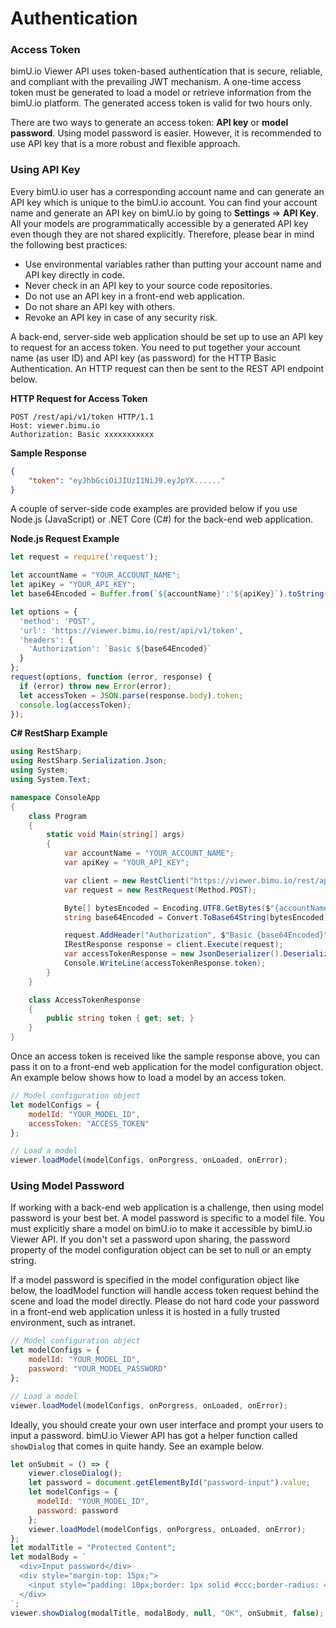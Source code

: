 # Authentication

### Access Token
bimU.io Viewer API uses token-based authentication that is secure, reliable, and compliant with the prevailing JWT mechanism. A one-time access token must be generated to load a model or retrieve information from the bimU.io platform. The generated access token is valid for two hours only.

There are two ways to generate an access token: **API key** or **model password**. Using model password is easier. However, it is recommended to use API key that is a more robust and flexible approach. 

### Using API Key
Every bimU.io user has a corresponding account name and can generate an API key which is unique to the bimU.io account. You can find your account name and generate an API key on bimU.io by going to **Settings** => **API Key**. All your models are programmatically accessible by a generated API key even though they are not shared explicitly. Therefore, please bear in mind the following best practices:
- Use environmental variables rather than putting your account name and API key directly in code.
- Never check in an API key to your source code repositories.
- Do not use an API key in a front-end web application.
- Do not share an API key with others.
- Revoke an API key in case of any security risk.

A back-end, server-side web application should be set up to use an API key to request for an access token. You need to put together your account name (as user ID) and API key (as password) for the HTTP Basic Authentication. An HTTP request can then be sent to the REST API endpoint below.

**HTTP Request for Access Token**
```
POST /rest/api/v1/token HTTP/1.1
Host: viewer.bimu.io
Authorization: Basic xxxxxxxxxxx
```

**Sample Response**
``` json
{
    "token": "eyJhbGciOiJIUzI1NiJ9.eyJpYX......"
}
```

A couple of server-side code examples are provided below if you use Node.js (JavaScript) or .NET Core (C#) for the back-end web application.

**Node.js Request Example**
``` javascript
let request = require('request');

let accountName = "YOUR_ACCOUNT_NAME";
let apiKey = "YOUR_API_KEY";
let base64Encoded = Buffer.from(`${accountName}':'${apiKey}`).toString('base64');

let options = {
  'method': 'POST',
  'url': 'https://viewer.bimu.io/rest/api/v1/token',
  'headers': {
    'Authorization': `Basic ${base64Encoded}`
  }
};
request(options, function (error, response) {
  if (error) throw new Error(error);
  let accessToken = JSON.parse(response.body).token;
  console.log(accessToken);
});

```

**C# RestSharp Example**
``` c#
using RestSharp;
using RestSharp.Serialization.Json;
using System;
using System.Text;

namespace ConsoleApp
{
    class Program
    {
        static void Main(string[] args)
        {
            var accountName = "YOUR_ACCOUNT_NAME";
            var apiKey = "YOUR_API_KEY";

            var client = new RestClient("https://viewer.bimu.io/rest/api/v1/token");
            var request = new RestRequest(Method.POST);

            Byte[] bytesEncoded = Encoding.UTF8.GetBytes($"{accountName}:{apiKey}");
            string base64Encoded = Convert.ToBase64String(bytesEncoded);

            request.AddHeader("Authorization", $"Basic {base64Encoded}");
            IRestResponse response = client.Execute(request);
            var accessTokenResponse = new JsonDeserializer().Deserialize<AccessTokenResponse>(response);
            Console.WriteLine(accessTokenResponse.token);
        }
    }

    class AccessTokenResponse 
    {
        public string token { get; set; }
    }
}
```

Once an access token is received like the sample response above, you can pass it on to a front-end web application for the model configuration object. An example below shows how to load a model by an access token.

``` javascript
// Model configuration object
let modelConfigs = {
    modelId: "YOUR_MODEL_ID",
    accessToken: "ACCESS_TOKEN"
};

// Load a model
viewer.loadModel(modelConfigs, onPorgress, onLoaded, onError);
```

### Using Model Password
If working with a back-end web application is a challenge, then using model password is your best bet. A model password is specific to a model file. You must explicitly share a model on bimU.io to make it accessible by bimU.io Viewer API. If you don't set a password upon sharing, the password property of the model configuration object can be set to null or an empty string.

If a model password is specified in the model configuration object like below, the loadModel function will handle access token request behind the scene and load the model directly. Please do not hard code your password in a front-end web application unless it is hosted in a fully trusted environment, such as intranet. 

``` javascript
// Model configuration object
let modelConfigs = {
    modelId: "YOUR_MODEL_ID",
    password: "YOUR_MODEL_PASSWORD"
};

// Load a model
viewer.loadModel(modelConfigs, onPorgress, onLoaded, onError);
```

Ideally, you should create your own user interface and prompt your users to input a password. bimU.io Viewer API has got a helper function called ```showDialog``` that comes in quite handy. See an example below.

``` javascript
let onSubmit = () => {				
    viewer.closeDialog();
    let password = document.getElementById("password-input").value;
    let modelConfigs = {
      modelId: "YOUR_MODEL_ID",
      password: password
    };
    viewer.loadModel(modelConfigs, onPorgress, onLoaded, onError);
};
let modalTitle = "Protected Content";
let modalBody = `
  <div>Input password</div>
  <div style="margin-top: 15px;">
    <input style="padding: 10px;border: 1px solid #ccc;border-radius: 4px;" placeholder="Enter your password here" id="password-input" type="password" class="validate">
  </div>
`;
viewer.showDialog(modalTitle, modalBody, null, "OK", onSubmit, false);
```